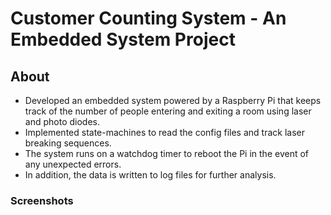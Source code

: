 # Customer Counting System - An Embedded System Project

## About
- Developed an embedded system powered by a Raspberry Pi that keeps track of
the number of people entering and exiting a room using laser and photo diodes.
- Implemented state-machines to read the config files and track laser breaking
sequences.
- The system runs on a watchdog timer to reboot the Pi in the event of any
unexpected errors. 
- In addition, the data is written to log files for further analysis.

### Screenshots

